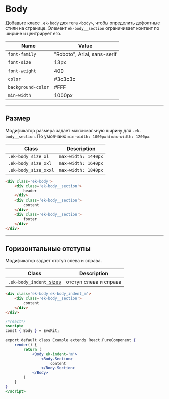 [sizes]: base/sizes.md

# Body

Добавьте класс `.ek-body` для тега `<body>`, чтобы определить дефолтные стили на странице. Элемент `ek-body__section` ограничивает контент по ширине и центрирует его.

|         Name        |             Value            |
|---------------------|------------------------------|
|  `font-family`      |  "Roboto", Arial, sans-serif |
|  `font-size`        |  13px                        |
|  `font-weight`      |  400                         |
|  `color`            |  #3c3c3c                     |
|  `background-color` |  #FFF                        |
|  `min-width`        |  1000px                      |


---

## Размер

Модификатор размера задает максимальную ширину для `.ek-body__section`. По умолчаню `min-width: 1000px` и `max-width: 1200px`.

|          Class        |        Description        |
|-----------------------|---------------------------|
|  `.ek-body_size_xl`   |  `max-width: 1440px`      |
|  `.ek-body_size_xxl`  |  `max-width: 1640px`      |
|  `.ek-body_size_xxxl` |  `max-width: 1840px`      |

``` html
<div class='ek-body'>
    <div class='ek-body__section'>
        header
    </div>
    <div class='ek-body__section'>
        content
    </div>
    <div class='ek-body__section'>
        footer
    </div>
</div>
```

---

## Горизонтальные отступы

Модификатор задает отступ слева и справа.

|          Class        |        Description        |
|-----------------------|---------------------------|
| `.ek-body_indent_`[sizes] | отступ слева и справа |

``` html
<div class='ek-body ek-body_indent_m'>
    <div class='ek-body__section'>
        content
    </div>
</div>
```

```jsx
/*react*/
<script>
const { Body } = EvoKit;

export default class Example extends React.PureComponent {
    render() {
        return (
            <Body ek-indent='m'>
                <Body.Section>
                    content
                </Body.Section>
            </Body>
        )
    }
}
</script>
```
